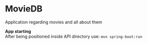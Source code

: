 # MovieDB
Application regarding movies and all about them

**App starting**
<br>After being positioned inside API directory use:
  `mvn spring-boot:run`
